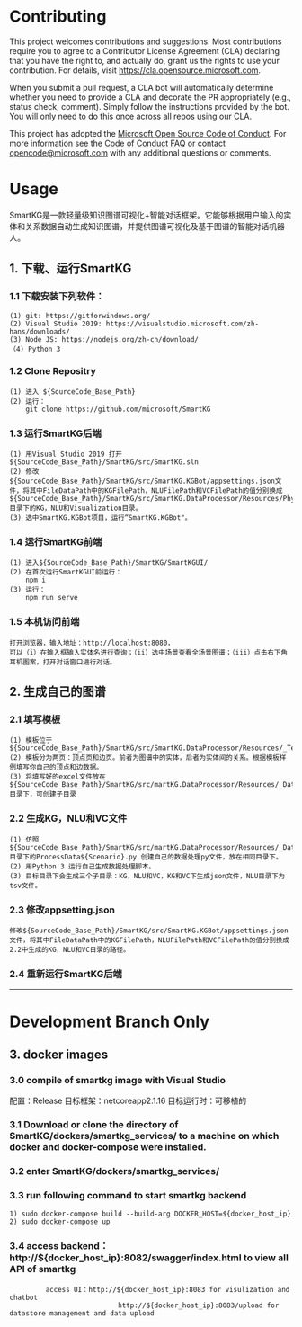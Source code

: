 # Contributing

This project welcomes contributions and suggestions.  Most contributions require you to agree to a
Contributor License Agreement (CLA) declaring that you have the right to, and actually do, grant us
the rights to use your contribution. For details, visit https://cla.opensource.microsoft.com.

When you submit a pull request, a CLA bot will automatically determine whether you need to provide
a CLA and decorate the PR appropriately (e.g., status check, comment). Simply follow the instructions
provided by the bot. You will only need to do this once across all repos using our CLA.

This project has adopted the [Microsoft Open Source Code of Conduct](https://opensource.microsoft.com/codeofconduct/).
For more information see the [Code of Conduct FAQ](https://opensource.microsoft.com/codeofconduct/faq/) or
contact [opencode@microsoft.com](mailto:opencode@microsoft.com) with any additional questions or comments.


# Usage

SmartKG是一款轻量级知识图谱可视化+智能对话框架。它能够根据用户输入的实体和关系数据自动生成知识图谱，并提供图谱可视化及基于图谱的智能对话机器人。

## 1. 下载、运行SmartKG

### 1.1 下载安装下列软件： 

	(1) git: https://gitforwindows.org/
	(2) Visual Studio 2019: https://visualstudio.microsoft.com/zh-hans/downloads/ 	
	(3) Node JS: https://nodejs.org/zh-cn/download/
	（4) Python 3

### 1.2 Clone Repositry

	(1) 进入 ${SourceCode_Base_Path}
	(2) 运行：
		git clone https://github.com/microsoft/SmartKG

### 1.3 运行SmartKG后端
	
	(1) 用Visual Studio 2019 打开 ${SourceCode_Base_Path}/SmartKG/src/SmartKG.sln
	(2) 修改${SourceCode_Base_Path}/SmartKG/src/SmartKG.KGBot/appsettings.json文件，将其中FileDataPath中的KGFilePath，NLUFilePath和VCFilePath的值分别换成${SourceCode_Base_Path}/SmartKG/src/SmartKG.DataProcessor/Resources/Physics2目录下的KG，NLU和Visualization目录。
	(3) 选中SmartKG.KGBot项目，运行“SmartKG.KGBot"。

### 1.4 运行SmartKG前端

	(1) 进入${SourceCode_Base_Path}/SmartKG/SmartKGUI/
	(2) 在首次运行SmartKGUI前运行：
		npm i
	(3) 运行：
		npm run serve

### 1.5 本机访问前端

	打开浏览器，输入地址：http://localhost:8080，
	可以（i）在输入框输入实体名进行查询；（ii）选中场景查看全场景图谱；（iii）点击右下角耳机图案，打开对话窗口进行对话。

## 2. 生成自己的图谱

### 2.1 填写模板

	(1) 模板位于 ${SourceCode_Base_Path}/SmartKG/src/SmartKG.DataProcessor/Resources/_Template/SmartKG_KGDesc_Template.xlsx
	(2) 模板分为两页：顶点页和边页。前者为图谱中的实体，后者为实体间的关系。根据模板样例填写你自己的顶点和边数据。
	(3) 将填写好的excel文件放在${SourceCode_Base_Path}/SmartKG/src/martKG.DataProcessor/Resources/_DataPreProcess/excel/目录下，可创建子目录

### 2.2 生成KG，NLU和VC文件

	(1) 仿照${SourceCode_Base_Path}/SmartKG/src/martKG.DataProcessor/Resources/_DataPreProcess/scripts/目录下的ProcessData${Scenario}.py 创建自己的数据处理py文件，放在相同目录下。
	(2) 用Python 3 运行自己生成数据处理脚本。
	(3) 目标目录下会生成三个子目录：KG，NLU和VC，KG和VC下生成json文件，NLU目录下为tsv文件。

### 2.3 修改appsetting.json

	修改${SourceCode_Base_Path}/SmartKG/src/SmartKG.KGBot/appsettings.json文件，将其中FileDataPath中的KGFilePath，NLUFilePath和VCFilePath的值分别换成2.2中生成的KG，NLU和VC目录的路径。

### 2.4 重新运行SmartKG后端

-----------------

# Development Branch Only

## 3. docker images

### 3.0 compile of smartkg image with Visual Studio

配置：Release
目标框架：netcoreapp2.1.16
目标运行时：可移植的

### 3.1 Download or clone the directory of SmartKG/dockers/smartkg_services/ to a machine on which docker and docker-compose were installed.

### 3.2 enter SmartKG/dockers/smartkg_services/ 

### 3.3 run following command to start smartkg backend  
	1) sudo docker-compose build --build-arg DOCKER_HOST=${docker_host_ip}
	2) sudo docker-compose up

### 3.4 access backend：http://${docker_host_ip}:8082/swagger/index.html to view all API of smartkg 

             access UI：http://${docker_host_ip}:8083 for visulization and chatbot
                               http://${docker_host_ip}:8083/upload for datastore management and data upload



